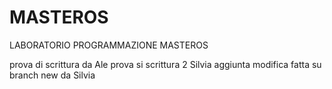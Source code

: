 # MASTEROS
LABORATORIO PROGRAMMAZIONE MASTEROS

prova di scrittura da Ale
prova si scrittura 2 Silvia
aggiunta modifica fatta su branch new da Silvia

